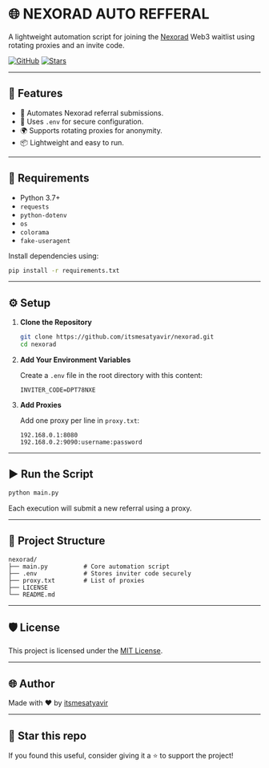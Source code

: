 # 🌐 NEXORAD AUTO REFFERAL 

A lightweight automation script for joining the [Nexorad](https://waitlist.nexorad.io/?inviterCode=DPT78NXE) Web3 waitlist using rotating proxies and an invite code.

[![GitHub](https://img.shields.io/github/license/itsmesatyavir/nexorad?style=flat-square)](LICENSE)
[![Stars](https://img.shields.io/github/stars/itsmesatyavir/nexorad?style=flat-square)](https://github.com/itsmesatyavir/nexorad/stargazers)

---

## 🚀 Features

- 🔁 Automates Nexorad referral submissions.
- 🔐 Uses `.env` for secure configuration.
- 🌍 Supports rotating proxies for anonymity.
- 📦 Lightweight and easy to run.

---

## 🔧 Requirements

- Python 3.7+
- `requests`
- `python-dotenv`
- `os`
- `colorama`
- `fake-useragent`

Install dependencies using:

```bash
pip install -r requirements.txt
```

---

## ⚙️ Setup

1. **Clone the Repository**
   ```bash
   git clone https://github.com/itsmesatyavir/nexorad.git
   cd nexorad
   ```

2. **Add Your Environment Variables**

   Create a `.env` file in the root directory with this content:

   ```env
   INVITER_CODE=DPT78NXE
   ```

3. **Add Proxies**

   Add one proxy per line in `proxy.txt`:

   ```
   192.168.0.1:8080
   192.168.0.2:9090:username:password
   ```

---

## ▶️ Run the Script

```bash
python main.py
```

Each execution will submit a new referral using a proxy.

---

## 📁 Project Structure

```
nexorad/
├── main.py          # Core automation script
├── .env             # Stores inviter code securely
├── proxy.txt        # List of proxies
├── LICENSE
└── README.md
```

---

## 🛡️ License

This project is licensed under the [MIT License](LICENSE).

---

## 🌐 Author

Made with ❤️ by [itsmesatyavir](https://github.com/itsmesatyavir)

---

## 🌟 Star this repo

If you found this useful, consider giving it a ⭐️ to support the project!
